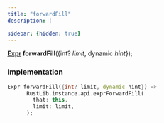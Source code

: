 ```yaml
---
title: "forwardFill"
description: |

sidebar: {hidden: true}
---
```

<span class="dart-code"><strong>[Expr] forwardFill</strong>({<span class="nobr">int? <i>limit</i></span>, <span class="nobr">dynamic <i>hint</i></span>});</span>


### Implementation
```dart
Expr forwardFill({int? limit, dynamic hint}) =>
      RustLib.instance.api.exprForwardFill(
        that: this,
        limit: limit,
      );
```

[Expr]: /reference/classes/expr
[dynamic]: #